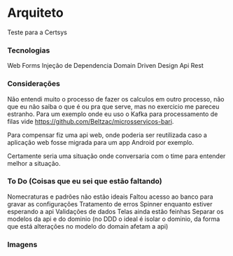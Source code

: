 # Arquiteto
Teste para a Certsys

### Tecnologias

Web Forms
Injeção de Dependencia
Domain Driven Design
Api Rest

### Considerações

Não entendi muito o processo de fazer os calculos em outro processo, não que eu não saiba o que é ou pra que serve, mas no exercicio me pareceu estranho. Para um exemplo onde eu uso o Kafka para processamento de filas vide https://github.com/Beltzac/microsservicos-bari.

Para compensar fiz uma api web, onde poderia ser reutilizada caso a aplicação web fosse migrada para um app Android por exemplo.

Certamente seria uma situação onde conversaria com o time para entender melhor a situação.

### To Do (Coisas que eu sei que estão faltando)

Nomecraturas e padrões não estão ideais
Faltou acesso ao banco para gravar as configurações
Tratamento de erros
Spinner enquanto estiver esperando a api
Validações de dados
Telas ainda estão feinhas
Separar os modelos da api e do dominio (no DDD o ideal é isolar o dominio, da forma que está alterações no modelo do domain afetam a api)

### Imagens
